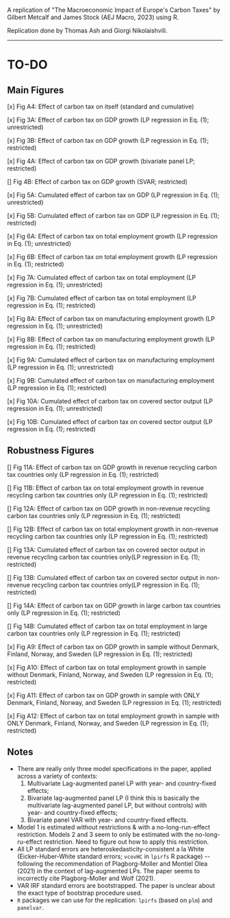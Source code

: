 A replication of "The Macroeconomic Impact of Europe's Carbon Taxes" by Gilbert Metcalf and James Stock (AEJ Macro, 2023) using R.

Replication done by Thomas Ash and Giorgi Nikolaishvili.

---

# TO-DO

## Main Figures

[x] Fig A4: Effect of carbon tax on itself (standard and cumulative)

[x] Fig 3A: Effect of carbon tax on GDP growth (LP regression in Eq. (1); unrestricted)

[x] Fig 3B: Effect of carbon tax on GDP growth (LP regression in Eq. (1); restricted)

[x] Fig 4A: Effect of carbon tax on GDP growth (bivariate panel LP; restricted)

[] Fig 4B: Effect of carbon tax on GDP growth (SVAR; restricted)

[x] Fig 5A: Cumulated effect of carbon tax on GDP (LP regression in Eq. (1); unrestricted)

[x] Fig 5B: Cumulated effect of carbon tax on GDP (LP regression in Eq. (1); restricted)

[x] Fig 6A: Effect of carbon tax on total employment growth (LP regression in Eq. (1); unrestricted)

[x] Fig 6B: Effect of carbon tax on total employment growth (LP regression in Eq. (1); restricted)

[x] Fig 7A: Cumulated effect of carbon tax on total employment (LP regression in Eq. (1); unrestricted)

[x] Fig 7B: Cumulated effect of carbon tax on total employment (LP regression in Eq. (1); restricted)

[x] Fig 8A: Effect of carbon tax on manufacturing employment growth (LP regression in Eq. (1); unrestricted)

[x] Fig 8B: Effect of carbon tax on manufacturing employment growth (LP regression in Eq. (1); restricted)

[x] Fig 9A: Cumulated effect of carbon tax on manufacturing employment (LP regression in Eq. (1); unrestricted)

[x] Fig 9B: Cumulated effect of carbon tax on manufacturing employment (LP regression in Eq. (1); restricted)

[x] Fig 10A: Cumulated effect of carbon tax on covered sector output (LP regression in Eq. (1); unrestricted)

[x] Fig 10B: Cumulated effect of carbon tax on covered sector output (LP regression in Eq. (1); restricted)

## Robustness Figures

[] Fig 11A: Effect of carbon tax on GDP growth in revenue recycling carbon tax countries only (LP regression in Eq. (1); restricted)

[] Fig 11B: Effect of carbon tax on total employment growth in revenue recycling carbon tax countries only (LP regression in Eq. (1); restricted)

[] Fig 12A: Effect of carbon tax on GDP growth in non-revenue recycling carbon tax countries only (LP regression in Eq. (1); restricted)

[] Fig 12B: Effect of carbon tax on total employment growth in non-revenue recycling carbon tax countries only (LP regression in Eq. (1); restricted)

[] Fig 13A: Cumulated effect of carbon tax on covered sector output in revenue recycling carbon tax countries only(LP regression in Eq. (1); restricted)

[] Fig 13B: Cumulated effect of carbon tax on covered sector output in non-revenue recycling carbon tax countries only(LP regression in Eq. (1); restricted)

[] Fig 14A: Effect of carbon tax on GDP growth in large carbon tax countries only (LP regression in Eq. (1); restricted)

[] Fig 14B: Cumulated effect of carbon tax on total employment in large carbon tax countries only (LP regression in Eq. (1); restricted)

[x] Fig A9: Effect of carbon tax on GDP growth in sample without Denmark, Finland, Norway, and Sweden (LP regression in Eq. (1); restricted)

[x] Fig A10: Effect of carbon tax on total employment growth in sample without Denmark, Finland, Norway, and Sweden (LP regression in Eq. (1); restricted)

[x] Fig A11: Effect of carbon tax on GDP growth in sample with ONLY Denmark, Finland, Norway, and Sweden (LP regression in Eq. (1); restricted)

[x] Fig A12: Effect of carbon tax on total employment growth in sample with ONLY Denmark, Finland, Norway, and Sweden (LP regression in Eq. (1); restricted)

## Notes

- There are really only three model specifications in the paper, applied across a variety of contexts:
  1. Multivariate Lag-augmented panel LP with year- and country-fixed effects;
  2. Bivariate lag-augmented panel LP (I think this is basically the multivariate lag-augmented panel LP, but without controls) with year- and country-fixed effects;
  3. Bivariate panel VAR with year- and country-fixed effects.
- Model 1 is estimated without restrictions & with a no-long-run-effect restriction. Models 2 and 3 seem to only be estimated with the no-long-ru-effect restriction. Need to figure out how to apply this restriction.
- All LP standard errors are heteroskedasticity-consistent a la White (Eicker-Huber-White standard errors; `vcovHC` in `lpirfs` R package) -- following the recommendation of Plagborg-Moller and Montiel Olea (2021) in the context of lag-augmented LPs. The paper seems to incorrectly cite Plagborg-Moller and Wolf (2021).
- VAR IRF standard errors are bootstrapped. The paper is unclear about the exact type of bootstrap procedure used.
- `R` packages we can use for the replication: `lpirfs` (based on `plm`) and `panelvar`. 
